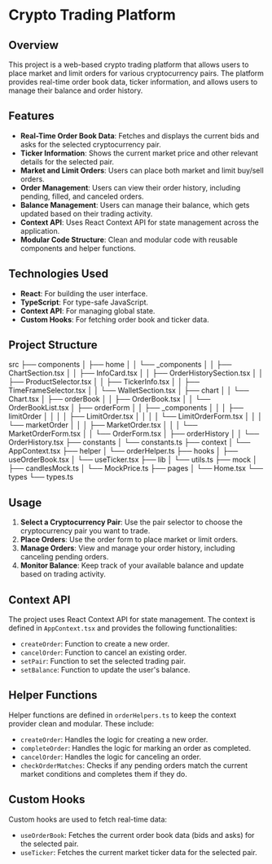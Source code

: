 # Crypto Trading Platform

## Overview

This project is a web-based crypto trading platform that allows users to place market and limit orders for various cryptocurrency pairs. The platform provides real-time order book data, ticker information, and allows users to manage their balance and order history.

## Features

- **Real-Time Order Book Data**: Fetches and displays the current bids and asks for the selected cryptocurrency pair.
- **Ticker Information**: Shows the current market price and other relevant details for the selected pair.
- **Market and Limit Orders**: Users can place both market and limit buy/sell orders.
- **Order Management**: Users can view their order history, including pending, filled, and canceled orders.
- **Balance Management**: Users can manage their balance, which gets updated based on their trading activity.
- **Context API**: Uses React Context API for state management across the application.
- **Modular Code Structure**: Clean and modular code with reusable components and helper functions.

## Technologies Used

- **React**: For building the user interface.
- **TypeScript**: For type-safe JavaScript.
- **Context API**: For managing global state.
- **Custom Hooks**: For fetching order book and ticker data.

## Project Structure

src
├── components
│   ├── home
│   │   └── _components
│   │       ├── ChartSection.tsx
│   │       ├── InfoCard.tsx
│   │       ├── OrderHistorySection.tsx
│   │       ├── ProductSelector.tsx
│   │       ├── TickerInfo.tsx
│   │       ├── TimeFrameSelector.tsx
│   │       └── WalletSection.tsx
│   ├── chart
│   │   └── Chart.tsx
│   ├── orderBook
│   │   ├── OrderBook.tsx
│   │   └── OrderBookList.tsx
│   ├── orderForm
│   │   ├── _components
│   │   │   ├── limitOrder
│   │   │   │   ├── LimitOrder.tsx
│   │   │   │   └── LimitOrderForm.tsx
│   │   │   └── marketOrder
│   │   │       ├── MarketOrder.tsx
│   │   │       └── MarketOrderForm.tsx
│   │   └── OrderForm.tsx
│   ├── orderHistory
│   │   └── OrderHistory.tsx
├── constants
│   └── constants.ts
├── context
│   └── AppContext.tsx
├── helper
│   └── orderHelper.ts
├── hooks
│   ├── useOrderBook.tsx
│   └── useTicker.tsx
├── lib
│   └── utils.ts
├── mock
│   ├── candlesMock.ts
│   └── MockPrice.ts
├── pages
│   └── Home.tsx
└── types
    └── types.ts

## Usage

1. **Select a Cryptocurrency Pair**: Use the pair selector to choose the cryptocurrency pair you want to trade.
2. **Place Orders**: Use the order form to place market or limit orders.
3. **Manage Orders**: View and manage your order history, including canceling pending orders.
4. **Monitor Balance**: Keep track of your available balance and update based on trading activity.

## Context API

The project uses React Context API for state management. The context is defined in `AppContext.tsx` and provides the following functionalities:

- `createOrder`: Function to create a new order.
- `cancelOrder`: Function to cancel an existing order.
- `setPair`: Function to set the selected trading pair.
- `setBalance`: Function to update the user's balance.

## Helper Functions

Helper functions are defined in `orderHelpers.ts` to keep the context provider clean and modular. These include:

- `createOrder`: Handles the logic for creating a new order.
- `completeOrder`: Handles the logic for marking an order as completed.
- `cancelOrder`: Handles the logic for canceling an order.
- `checkOrderMatches`: Checks if any pending orders match the current market conditions and completes them if they do.

## Custom Hooks

Custom hooks are used to fetch real-time data:

- `useOrderBook`: Fetches the current order book data (bids and asks) for the selected pair.
- `useTicker`: Fetches the current market ticker data for the selected pair.
